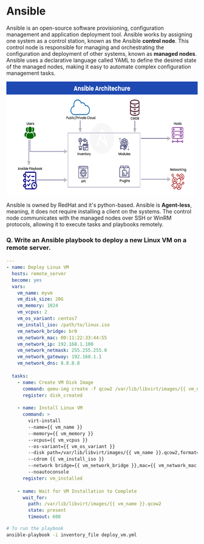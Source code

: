 # Ansible

Ansible is an open-source software provisioning, configuration management and application deployment tool.
Ansible works by assigning one system as a control station, known as the Ansible **control node**.
This control node is responsible for managing and orchestrating the configuration and deployment of other systems, known as **managed nodes**.
Ansible uses a declarative language called YAML to define the desired state of the managed nodes, making it easy to automate complex configuration management tasks.

<img src="./Others/ansible-arch.png" alt="alt" style="height:300px;">

Ansible is owned by RedHat and it's python-based.
Ansible is **Agent-less**, meaning, it does not require installing a client on the systems.
The control node communicates with the managed nodes over SSH or WinRM protocols, allowing it to execute tasks and playbooks remotely. 



### Q. Write an Ansible playbook to deploy a new Linux VM on a remote server.

```yaml
---
- name: Deploy Linux VM
  hosts: remote_server
  become: yes
  vars:
    vm_name: myvm
    vm_disk_size: 20G
    vm_memory: 1024
    vm_vcpus: 2
    vm_os_variant: centos7
    vm_install_iso: /path/to/linux.iso
    vm_network_bridge: br0
    vm_network_mac: 00:11:22:33:44:55
    vm_network_ip: 192.168.1.100
    vm_network_netmask: 255.255.255.0
    vm_network_gateway: 192.168.1.1
    vm_network_dns: 8.8.8.8

  tasks:
    - name: Create VM Disk Image
      command: qemu-img create -f qcow2 /var/lib/libvirt/images/{{ vm_name }}.qcow2 {{ vm_disk_size }}
      register: disk_created

    - name: Install Linux VM
      command: >
        virt-install
        --name={{ vm_name }}
        --memory={{ vm_memory }}
        --vcpus={{ vm_vcpus }}
        --os-variant={{ vm_os_variant }}
        --disk path=/var/lib/libvirt/images/{{ vm_name }}.qcow2,format=qcow2
        --cdrom {{ vm_install_iso }}
        --network bridge={{ vm_network_bridge }},mac={{ vm_network_mac }},ip={{ vm_network_ip }},netmask={{ vm_network_netmask }},gateway={{ vm_network_gateway }},nameserver={{ vm_network_dns }}
        --noautoconsole
      register: vm_installed

    - name: Wait for VM Installation to Complete
      wait_for:
        path: /var/lib/libvirt/images/{{ vm_name }}.qcow2
        state: present
        timeout: 600
```
```sh
# To run the playbook
ansible-playbook -i inventory_file deploy_vm.yml
```
